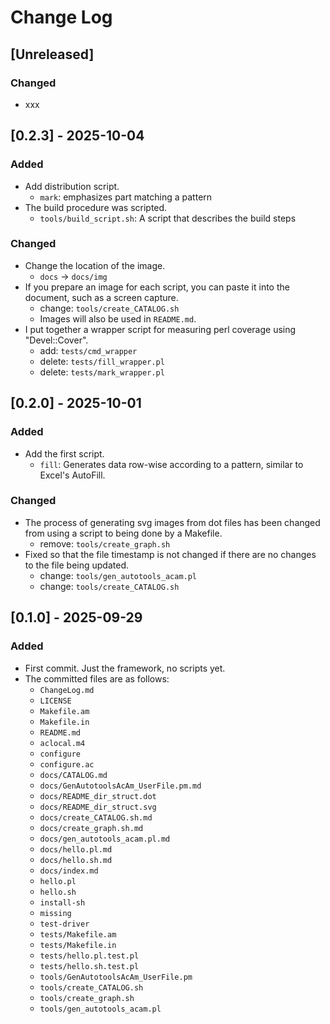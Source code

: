 # Change Log

## [Unreleased]
### Changed
- xxx

## [0.2.3] - 2025-10-04
### Added
- Add distribution script.
  - `mark`: emphasizes part matching a pattern
- The build procedure was scripted.
  - `tools/build_script.sh`: A script that describes the build steps

### Changed
- Change the location of the image.
  - `docs` -> `docs/img`
- If you prepare an image for each script, you can paste it into the document, such as a screen capture.
  - change: `tools/create_CATALOG.sh`
  - Images will also be used in `README.md`.
- I put together a wrapper script for measuring perl coverage using "Devel::Cover".
  - add: `tests/cmd_wrapper`
  - delete: `tests/fill_wrapper.pl`
  - delete: `tests/mark_wrapper.pl`

## [0.2.0] - 2025-10-01
### Added
- Add the first script.
  - `fill`: Generates data row-wise according to a pattern, similar to Excel's AutoFill.

### Changed
- The process of generating svg images from dot files has been changed from using a script to being done by a Makefile.
  - remove: `tools/create_graph.sh`
- Fixed so that the file timestamp is not changed if there are no changes to the file being updated.
  - change: `tools/gen_autotools_acam.pl`
  - change: `tools/create_CATALOG.sh`

## [0.1.0] - 2025-09-29
### Added
- First commit. Just the framework, no scripts yet.
- The committed files are as follows:
  - `ChangeLog.md`
  - `LICENSE`
  - `Makefile.am`
  - `Makefile.in`
  - `README.md`
  - `aclocal.m4`
  - `configure`
  - `configure.ac`
  - `docs/CATALOG.md`
  - `docs/GenAutotoolsAcAm_UserFile.pm.md`
  - `docs/README_dir_struct.dot`
  - `docs/README_dir_struct.svg`
  - `docs/create_CATALOG.sh.md`
  - `docs/create_graph.sh.md`
  - `docs/gen_autotools_acam.pl.md`
  - `docs/hello.pl.md`
  - `docs/hello.sh.md`
  - `docs/index.md`
  - `hello.pl`
  - `hello.sh`
  - `install-sh`
  - `missing`
  - `test-driver`
  - `tests/Makefile.am`
  - `tests/Makefile.in`
  - `tests/hello.pl.test.pl`
  - `tests/hello.sh.test.pl`
  - `tools/GenAutotoolsAcAm_UserFile.pm`
  - `tools/create_CATALOG.sh`
  - `tools/create_graph.sh`
  - `tools/gen_autotools_acam.pl`

